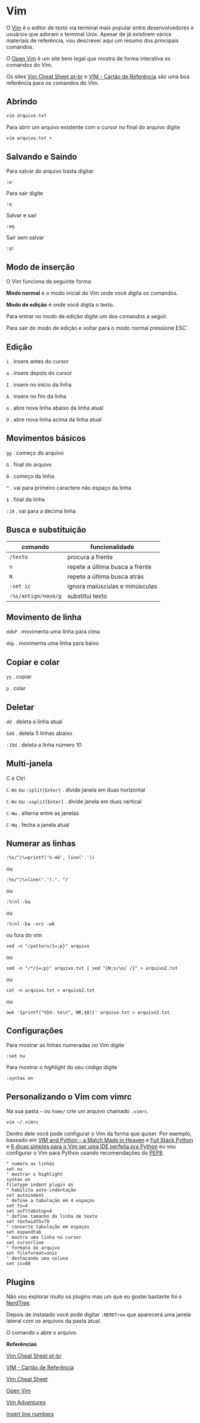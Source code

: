 # Vim

O [Vim](http://www.vim.org/) é o editor de texto via terminal mais popular entre desenvolvedores e usuários que adoram o terminal Unix. Apesar de já existirem vários materiais de referência, vou descrever aqui um resumo dos principais comandos.

O [Open Vim](http://www.openvim.com/) é um site bem legal que mostra de forma interativa os comandos do Vim.

Os sites [Vim Cheat Sheet pt-br](http://vim.rtorr.com/lang/pt_br/) e [VIM - Cartão de Referência](http://aurelio.net/vim/vimcard.txt) são uma boa referência para os comandos do Vim.


## Abrindo

```bash
vim arquivo.txt
```

Para abrir um arquivo existente com o cursor no final do arquivo digite

```bash
vim arquivo.txt +
```


## Salvando e Saindo

Para salvar do arquivo basta digitar

`:w`

Para sair digite

`:q`

Salvar e sair

`:wq`

Sair sem salvar

`:q!`


## Modo de inserção

O Vim funciona da seguinte forma:

**Modo normal** é o modo inicial do Vim onde você digita os comandos.

**Modo de edição** é onde você digita o texto.

Para entrar no modo de edição digite um dos comandos a seguir.

Para sair do modo de edição e voltar para o modo normal pressione ESC`.


## Edição

`i` . insere antes do cursor

`a` . insere depois do cursor

`I` . insere no início da linha

`A` . insere no fim da linha

`o` . abre nova linha abaixo da linha atual

`O` . abre nova linha acima da linha atual


## Movimentos básicos

`gg` . começo do arquivo

`G` . final do arquivo

`0` . começo da linha

`^` . vai para primeiro caractere não espaço da linha

`$` . final da linha

`:10` . vai para a décima linha



## Busca e substituição

| comando  | funcionalidade   |
|----------|------------------|
| `/texto` | procura a frente |
| `n` | repete a última busca a frente |
| `N` | repete a última busca atrás |
| `:set ic` | ignora maiúsculas e minúsculas |
| `:%s/antigo/novo/g` | substitui texto |


## Movimento de linha

`ddkP` . movimenta uma linha para cima

`ddp` . movimenta uma linha para baixo


## Copiar e colar

`yy` . copiar

`p` . colar


## Deletar

`dd` . deleta a linha atual

`5dd` . deleta 5 linhas abaixo

`:10d` . deleta a linha número 10


## Multi-janela

C é Ctrl

`C-Ws` ou `:split[Enter]` . divide janela em duas horizontal

`C-Wv` ou `:vsplit[Enter]` . divide janela em duas vertical

`C-Ww` . alterna entre as janelas

`C-Wq` . fecha a janela atual


## Numerar as linhas

`:%s/^/\=printf('%-4d', line('.'))`

ou

`:%s/^/\=line('.').". "/`

ou

`:%!nl -ba`

ou

`:%!nl -ba -nrz -w6`

ou fora do vim

`sed -n "/pattern/{=;p}" arquivo`

ou

`sed -n "/*/{=;p}" arquivo.txt | sed "{N;s/\n/ /}" > arquivo2.txt`

ou

`cat -n arquivo.txt > arquivo2.txt`

ou

`awk '{printf("%5d: %s\n", NR,$0)}' arquivo.txt > arquivo2.txt`



## Configurações

Para mostrar as linhas numeradas no Vim digite

`:set nu`

Para mostrar o *highlight* do seu código digite

`:syntax on`



## Personalizando o Vim com vimrc

Na sua pasta `~` ou `home/` crie um arquivo chamado `.vimrc`.

```bash
vim ~/.vimrc
```

Dentro dele você pode configurar o Vim da forma que quiser. Por exemplo, baseado em [VIM and Python - a Match Made in Heaven](https://realpython.com/blog/python/vim-and-python-a-match-made-in-heaven/) e [Full Stack Python](https://www.fullstackpython.com/vim.html) e [6 dicas simples para o Vim ser uma IDE perfeita pra Python](http://www.pythonize.org/blog/dicas-simples-vim-ide-python/) eu vou configurar o Vim para Python usando recomendações do [PEP8](https://www.python.org/dev/peps/pep-0008/).


```
" numera as linhas
set nu
" mostrar o highlight
syntax on
filetype indent plugin on
" habilita auto-indentação
set autoindent
" define a tabulação em 4 espaços
set ts=4
set softtabstop=4
" define tamanho da linha de texto
set textwidth=79
" converte tabulação em espaços
set expandtab
" mostra uma linha no cursor
set cursorline
" formato do arquivo
set fileformat=unix
" destacando uma coluna
set cc=80
```


## Plugins

Não vou explorar muito os plugins mas um que eu gostei bastante foi o [NerdTree](https://github.com/scrooloose/nerdtree).

Depois de instalado você pode digitar `:NERDTree` que aparecerá uma janela lateral com os arquivos da pasta atual.

O comando `o` abre o arquivo.






**Referências**

[Vim Cheat Sheet pt-br](http://vim.rtorr.com/lang/pt_br/)

[VIM - Cartão de Referência](http://aurelio.net/vim/vimcard.txt)

[Vim Cheat Sheet](http://www.fprintf.net/vimCheatSheet.html)

[Open Vim](http://www.openvim.com/)

[Vim Adventures](http://vim-adventures.com/)

[Insert line numbers](http://vim.wikia.com/wiki/Insert_line_numbers)

